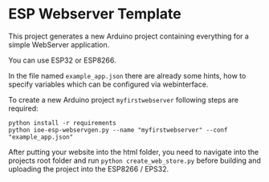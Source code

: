 # ESP Webserver Template

This project generates a new Arduino project containing everything for a simple WebServer application.

You can use ESP32 or ESP8266.

In the file named `example_app.json` there are already some hints, how to specify variables which can be configured via webinterface.

To create a new Arduino project `myfirstwebserver` following steps are required:
```
python install -r requirements
python ioe-esp-webservgen.py --name "myfirstwebserver" --conf "example_app.json"
```

After putting your website into the html folder, you need to navigate into the projects root folder and run `python create_web_store.py` before building and uploading the project into the ESP8266 / EPS32.


